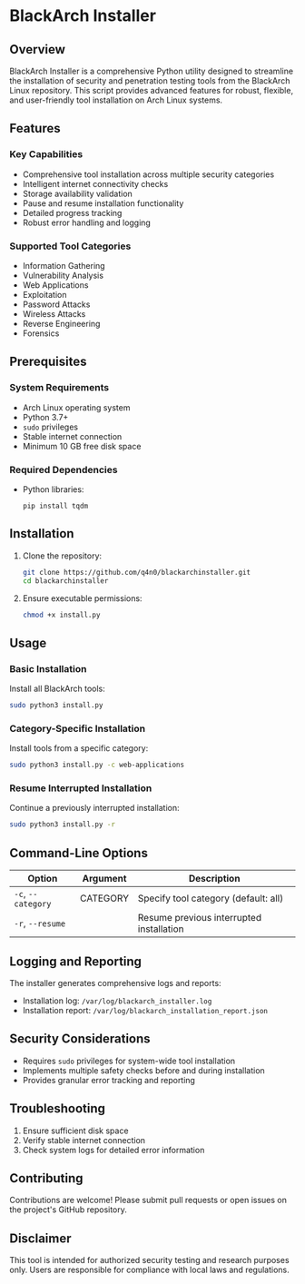 # BlackArch Installer

## Overview

BlackArch Installer is a comprehensive Python utility designed to streamline the installation of security and penetration testing tools from the BlackArch Linux repository. This script provides advanced features for robust, flexible, and user-friendly tool installation on Arch Linux systems.

## Features

### Key Capabilities
- Comprehensive tool installation across multiple security categories
- Intelligent internet connectivity checks
- Storage availability validation
- Pause and resume installation functionality
- Detailed progress tracking
- Robust error handling and logging

### Supported Tool Categories
- Information Gathering
- Vulnerability Analysis
- Web Applications
- Exploitation
- Password Attacks
- Wireless Attacks
- Reverse Engineering
- Forensics

## Prerequisites

### System Requirements
- Arch Linux operating system
- Python 3.7+
- `sudo` privileges
- Stable internet connection
- Minimum 10 GB free disk space

### Required Dependencies
- Python libraries:
  ```
  pip install tqdm
  ```

## Installation

1. Clone the repository:
   ```bash
   git clone https://github.com/q4n0/blackarchinstaller.git
   cd blackarchinstaller
   ```

2. Ensure executable permissions:
   ```bash
   chmod +x install.py
   ```

## Usage

### Basic Installation

Install all BlackArch tools:
```bash
sudo python3 install.py
```

### Category-Specific Installation

Install tools from a specific category:
```bash
sudo python3 install.py -c web-applications
```

### Resume Interrupted Installation

Continue a previously interrupted installation:
```bash
sudo python3 install.py -r
```

## Command-Line Options

| Option | Argument | Description |
|--------|----------|-------------|
| `-c`, `--category` | CATEGORY | Specify tool category (default: all) |
| `-r`, `--resume` | | Resume previous interrupted installation |

## Logging and Reporting

The installer generates comprehensive logs and reports:
- Installation log: `/var/log/blackarch_installer.log`
- Installation report: `/var/log/blackarch_installation_report.json`

## Security Considerations

- Requires `sudo` privileges for system-wide tool installation
- Implements multiple safety checks before and during installation
- Provides granular error tracking and reporting

## Troubleshooting

1. Ensure sufficient disk space
2. Verify stable internet connection
3. Check system logs for detailed error information

## Contributing

Contributions are welcome! Please submit pull requests or open issues on the project's GitHub repository.


## Disclaimer

This tool is intended for authorized security testing and research purposes only. Users are responsible for compliance with local laws and regulations.

